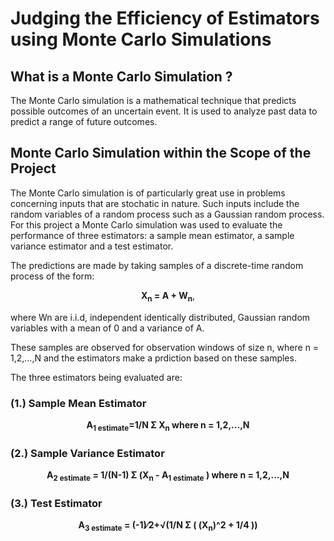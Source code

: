 <h1>Judging the Efficiency of Estimators using Monte Carlo Simulations</h1>
<h2> What is a Monte Carlo Simulation ?</h2>
<p> The Monte Carlo simulation is a mathematical technique that predicts possible outcomes of an uncertain event.
  It is used to analyze past data to predict a range of future outcomes.
</p>
<h2>Monte Carlo Simulation within the Scope of the Project</h2>
  The Monte Carlo simulation is of particularly great use in problems concerning inputs that are stochatic in nature. 
  Such inputs include the random variables of a random process such as a Gaussian random process. For this project a Monte Carlo simulation was used to evaluate
  the performance of three estimators: a sample mean estimator, a sample variance estimator and a test estimator.
</p>
<p>The predictions are made by taking samples of a discrete-time random process of the form:</p>
<p align="center">
                          <strong>X<sub>n</sub> = A + W<sub>n</sub></strong>,
</p>
<p> where Wn are i.i.d, independent identically distributed, Gaussian random variables with a mean of 0 and a variance of A.</p>
<p>These samples are observed for observation windows of size n, where n = 1,2,...,N and the estimators make a prdiction based on these samples.</p>
<p>The three estimators being evaluated are:</p>
<h3>(1.) Sample Mean Estimator</h3>
<p align="center"> <strong>A<sub>1 estimate</sub>=1/N Σ </sub>X<sub>n</sub> where n = 1,2,...,N</strong> </p>
<h3>(2.) Sample Variance Estimator</h3>
<p align="center">  <strong>A<sub>2 estimate</sub> = 1/(N-1) Σ (X<sub>n</sub> - A<sub>1 estimate</sub> ) where n = 1,2,...,N</p></strong>
<h3>(3.) Test Estimator</h3>
<p align = "center">  <strong>  A<sub>3 estimate</sub> = (-1)⁄2+√(1/N Σ ( (X<sub>n</sub>)^2  + 1/4  ))</strong></p>
